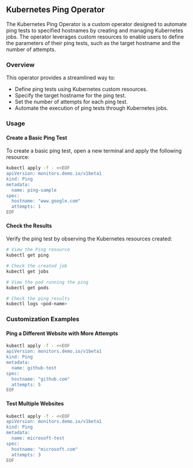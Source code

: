 ## Kubernetes Ping Operator

The Kubernetes Ping Operator is a custom operator designed to automate ping tests to specified hostnames by creating and managing Kubernetes jobs. The operator leverages custom resources to enable users to define the parameters of their ping tests, such as the target hostname and the number of attempts.

### Overview

This operator provides a streamlined way to:
- Define ping tests using Kubernetes custom resources.
- Specify the target hostname for the ping test.
- Set the number of attempts for each ping test.
- Automate the execution of ping tests through Kubernetes jobs.

### Usage

#### Create a Basic Ping Test

To create a basic ping test, open a new terminal and apply the following resource:

```bash
kubectl apply -f - <<EOF
apiVersion: monitors.demo.io/v1beta1
kind: Ping
metadata:
  name: ping-sample
spec:
  hostname: "www.google.com"
  attempts: 1
EOF
```

#### Check the Results

Verify the ping test by observing the Kubernetes resources created:

```bash
# View the Ping resource
kubectl get ping

# Check the created job
kubectl get jobs

# View the pod running the ping
kubectl get pods

# Check the ping results
kubectl logs <pod-name>
```

### Customization Examples

#### Ping a Different Website with More Attempts

```bash
kubectl apply -f - <<EOF
apiVersion: monitors.demo.io/v1beta1
kind: Ping
metadata:
  name: github-test
spec:
  hostname: "github.com"
  attempts: 5
EOF
```

#### Test Multiple Websites

```bash
kubectl apply -f - <<EOF
apiVersion: monitors.demo.io/v1beta1
kind: Ping
metadata:
  name: microsoft-test
spec:
  hostname: "microsoft.com"
  attempts: 3
EOF
```

